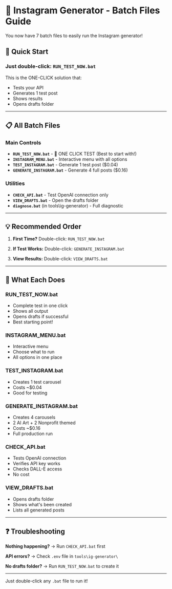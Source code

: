 # 🎯 Instagram Generator - Batch Files Guide

You now have 7 batch files to easily run the Instagram generator!

## 🚀 Quick Start

### Just double-click: `RUN_TEST_NOW.bat`
This is the ONE-CLICK solution that:
- Tests your API
- Generates 1 test post
- Shows results
- Opens drafts folder

---

## 📋 All Batch Files

### Main Controls
- **`RUN_TEST_NOW.bat`** - 🎯 ONE CLICK TEST (Best to start with!)
- **`INSTAGRAM_MENU.bat`** - Interactive menu with all options
- **`TEST_INSTAGRAM.bat`** - Generate 1 test post ($0.04)
- **`GENERATE_INSTAGRAM.bat`** - Generate 4 full posts ($0.16)

### Utilities
- **`CHECK_API.bat`** - Test OpenAI connection only
- **`VIEW_DRAFTS.bat`** - Open the drafts folder
- **`diagnose.bat`** (in tools\ig-generator\) - Full diagnostic

---

## 💡 Recommended Order

1. **First Time?**
   Double-click: `RUN_TEST_NOW.bat`

2. **If Test Works:**
   Double-click: `GENERATE_INSTAGRAM.bat`

3. **View Results:**
   Double-click: `VIEW_DRAFTS.bat`

---

## 🎨 What Each Does

### RUN_TEST_NOW.bat
- Complete test in one click
- Shows all output
- Opens drafts if successful
- Best starting point!

### INSTAGRAM_MENU.bat
- Interactive menu
- Choose what to run
- All options in one place

### TEST_INSTAGRAM.bat
- Creates 1 test carousel
- Costs ~$0.04
- Good for testing

### GENERATE_INSTAGRAM.bat
- Creates 4 carousels
- 2 AI Art + 2 Nonprofit themed
- Costs ~$0.16
- Full production run

### CHECK_API.bat
- Tests OpenAI connection
- Verifies API key works
- Checks DALL-E access
- No cost

### VIEW_DRAFTS.bat
- Opens drafts folder
- Shows what's been created
- Lists all generated posts

---

## ❓ Troubleshooting

**Nothing happening?**
→ Run `CHECK_API.bat` first

**API errors?**
→ Check `.env` file in `tools\ig-generator\`

**No drafts folder?**
→ Run `RUN_TEST_NOW.bat` to create it

---

Just double-click any `.bat` file to run it!